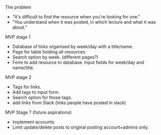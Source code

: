 The problem

- "It's difficult to find the resource when you're looking for one."
- "You understand when it was posted, in which lecture and what it was about."

MVP stage 1

- Database of links organised by week/day with a title/name.
- Page for table holding all resources.
- Search option by week. (different pages?)
- Form to add resource to database. Input fields for week/day and name/title.

MVP stage 2

- Tags for links.
- Add tags to input form.
- Search option for those tags.
- add links from Slack (links people have posted in slack)


MVP Stage ? (future aspirations)

- Implement accounts.
- Limit update/delete posts to original posting account+admins only.
